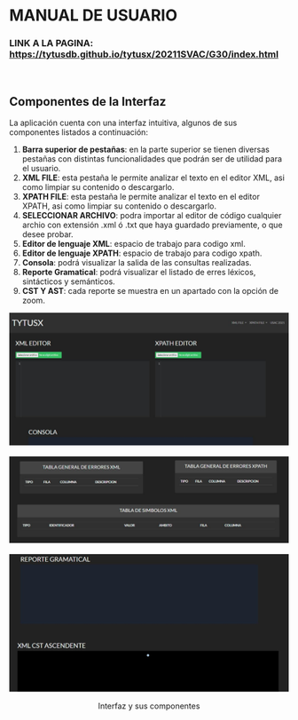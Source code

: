 # MANUAL DE USUARIO

### LINK A LA PAGINA: https://tytusdb.github.io/tytusx/20211SVAC/G30/index.html

<br>
 
## Componentes de la Interfaz <a name="interfaz"></a>

La aplicación cuenta con una interfaz intuitiva, algunos de sus componentes listados a continuación:
 1. **Barra superior de pestañas**: en la parte superior se tienen diversas pestañas con distintas funcionalidades que podrán ser de utilidad para el usuario.
 2. **XML FILE**: esta pestaña le permite analizar el texto en el editor XML, asi como limpiar su contenido o descargarlo.
 3. **XPATH FILE**: esta pestaña le permite analizar el texto en el editor XPATH, asi como limpiar su contenido o descargarlo.
 4. **SELECCIONAR ARCHIVO**: podra importar al editor de código cualquier archio con extensión .xml ó .txt que haya guardado previamente, o que desee probar.
 5. **Editor de lenguaje XML**: espacio de trabajo para codigo xml.
 6. **Editor de lenguaje XPATH**: espacio de trabajo para codigo xpath.
 7. **Consola**: podrá visualizar la salida de las consultas realizadas.
 8. **Reporte Gramatical**: podrá visualizar el listado de erres léxicos, sintácticos y semánticos.
 9. **CST Y AST**: cada reporte se muestra en un apartado con la opción de zoom.

<div align="center">
    <img src="./img/UI1.JPG" width="1000">
</div>

<br>

<div align="center">
    <img src="./img/UI2.JPG" width="1000">
</div>

<br>

<div align="center">
    <img src="./img/UI3.JPG" width="1000">
    <p align="center"> Interfaz y sus componentes </p>
</div>